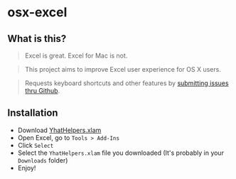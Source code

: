 # osx-excel

## What is this?

> Excel is great. Excel for Mac is not. 

> This project aims to improve Excel user experience for OS X users.

> Requests keyboard shortcuts and other features by [submitting issues thru Github](https://github.com/yhat/osx-excel/issues).


## Installation
- Download [YhatHelpers.xlam](https://github.com/yhat/osx-excel/raw/master/YhatHelpers.xlam)
- Open Excel, go to `Tools > Add-Ins`
- Click `Select`
- Select the `YhatHelpers.xlam` file you downloaded (It's probably in your `Downloads` folder)
- Enjoy!

